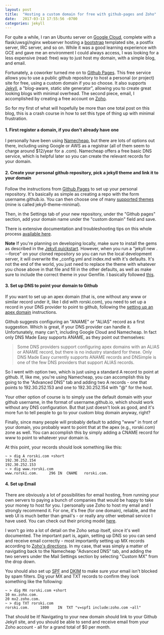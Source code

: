```yaml
---
layout: post
title:  "Hosting a custom domain for free with github-pages and Zoho"
date:   2017-03-13 17:55:56 -0700
categories: jekyll
---
```

For quite a while, I ran an Ubuntu server on [Google Cloud][gce], complete with a flask/uwsgi/nginx webserver hosting a [bootstrap](http://getbootstrap.com/) templated site, a postfix server, IRC server, and so on. While it was a good learning experience with GCE and gave me an environment I could always access, I was looking for a less expensive (read: free) way to just host my domain, with a simple blog, and email.

Fortunately, a coworker turned me on to [Github Pages][github-pages]. This free service allows you to use a public github repository to host a personal (or project) site for free, using a custom domain if you so choose. It also supports [Jekyll](https://jekyllrb.com), a "blog-aware, static site generator", allowing you to create great looking blogs with minimal overhead. The second piece, email, I accomplished by creating a free account on [Zoho](https://www.zoho.com/).

So for my first of what will hopefully be more than one total post on this blog, this is a crash course in how to set this type of thing up with minimal frustration.

#### 1. First register a domain, if you don't already have one
I personally have been using [Namecheap][namecheap], but there are lots of options out there, including using Google or AWS as a registrar (all of them seem to charge around $12/year for a .com). Namecheap offers a free basic DNS service, which is helpful later so you can create the relevant records for your domain.

#### 2. Create your personal github repository, pick a jekyll theme and link it to your domain
Follow the instructions from [Github Pages][github-pages] to set up your personal repository. It's basically as simple as creating a repo with the form username.github.io. You can then choose one of many [supported themes](https://pages.github.com/themes/) (mine is called jekyll-theme-minimal).

Then, in the Settings tab of your new repository, under the "Github pages" section, add your domain name under the "custom domain" field and save.

There is extensive documentation and troubleshooting tips on this whole process [available here](https://help.github.com/categories/customizing-github-pages/). 

**Note** If you're planning on developing locally, make sure to install the gems as described in the [Jekyll quickstart](https://jekyllrb.com/docs/quickstart/). However, when you run a "jekyll new . --force" on your cloned repository so you can run the local development server, it will overwrite the _config.yml and index.md with it's defaults. It's not the end of the world, you just need to replace the theme with whatever you chose above in that file and fill in the other defaults, as well as make sure to include the correct theme in your Gemfile. I basically followed [this](https://help.github.com/articles/adding-a-jekyll-theme-to-your-github-pages-site/#adding-a-jekyll-theme-on-the-command-line).

#### 3. Set up DNS to point your domain to Github
If you want to set up an apex domain (that is, one without any www or similar record under it, like I did with rorski.com), you need to set up a record in your DNS provider to point to github, following the [setting up an apex domain][github-apex] instructions.

Github suggests configuring an "ANAME" or "ALIAS" record as a first suggestion. Which is great, if your DNS provider can handle it. Unfortunately, many can't, including Google Cloud and Namecheap. In fact only DNS Made Easy supports ANAME, as they point out themselves:

> Some DNS providers support configuring apex domains with an ALIAS or ANAME record, but there is no industry standard for these. Only DNS Made Easy currently supports ANAME records and DNSimple is one of the few DNS providers that support ALIAS records.

So I went with option two, which is just using a standard A record to point at github. If, like me, you're using Namecheap, you can accomplish this by going to the "Advanced DNS" tab and adding two A records - one that points to 192.30.252.153 and one to 192.30.252.154 with "@" for the host.

Your other option of course is to simply use the default domain with your github username, in the format of username.github.io, which should work without any DNS configuration. But that just doesn't look as good, and it's more fun to tell people to go to your custom blog domain anyway, right?

Finally, since many people will probably default to adding "www" in front of your domain, you probably want to point that at the apex (e.g., rorski.com) zone as well. You can accomplish this by simply adding a CNAME record for www to point to whatever your domain is. 

At this point, your records should look something like this:

	~ > dig A rorski.com +short
	192.30.252.154
	192.30.252.153
	~ > dig www.rorski.com
	www.rorski.com.		296	IN	CNAME	rorski.com.

#### 4. Set up Email
There are obviously a lot of possibilities for email hosting, from running your own servers to paying a bunch of companies that would be happy to take your money to host for you. I personally use Zoho to host my email and I strongly recommend it. For one, it's free (for one domain), reliable, and the web UI is much better than gmail's - or really any other webmail service I have used. You can check out their pricing model [here](https://www.zoho.com/workplace/pricing.html?src=zmail').

I won't go into a lot of detail on the Zoho setup itself, since it's well documented. The important part is, again, setting up DNS so you can send and receive email correctly - most importantly setting up MX records according to [Zoho's directions](https://www.zoho.com/mail/help/adminconsole/configure-email-delivery.html). In my case, that was simply a matter of navigating back to the Namecheap "Advanced DNS" tab, and adding the two servers under the Mail Settings section by selecting "Custom MX" from the drop down. 

You should also set up [SPF](https://www.zoho.com/mail/help/adminconsole/spf-configuration.html) and [DKIM](https://www.zoho.com/mail/help/adminconsole/dkim-configuration.html) to make sure your email isn't blocked by spam filters. Dig your MX and TXT records to confirm they look something like the following:

	~ > dig MX rorski.com +short
	10 mx.zoho.com.
	20 mx2.zoho.com.
	~ > dig TXT rorski.com
	rorski.com.		1800	IN	TXT	"v=spf1 include:zoho.com ~all"

That should be it! Navigating to your new domain should link to your Github Jekyll site, and you should be able to send and receive email from your Zoho account - all for a grand total of $0 per month.

[github-apex]: https://help.github.com/articles/setting-up-an-apex-domain/
[gce]: https://cloud.google.com
[namecheap]: https://namecheap.com
[github-pages]: http://pages.github.com